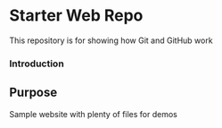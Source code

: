 # Starter Web Repo

This repository is for showing how Git and GitHub work


###  Introduction

## Purpose

Sample website with plenty of files for demos